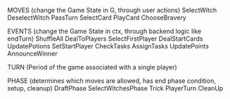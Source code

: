MOVES (change the Game State in G, through user actions)
  SelectWitch
  DeselectWitch
  PassTurn
  SelectCard
  PlayCard
  ChooseBravery

EVENTS (change the Game State in ctx, through backend logic like endTurn)
  ShuffleAll
  DealToPlayers
  SelectFirstPlayer
  DealStartCards
  UpdatePotions
  SetStartPlayer
  CheckTasks
  AssignTasks
  UpdatePoints
  AnnounceWinner

TURN (Period of the game associated with a single player)

PHASE (determines which moves are allowed, has end phase condition, setup, cleanup)
  DraftPhase
  SelectWitchesPhase
  Trick
  PlayerTurn
  CleanUp

